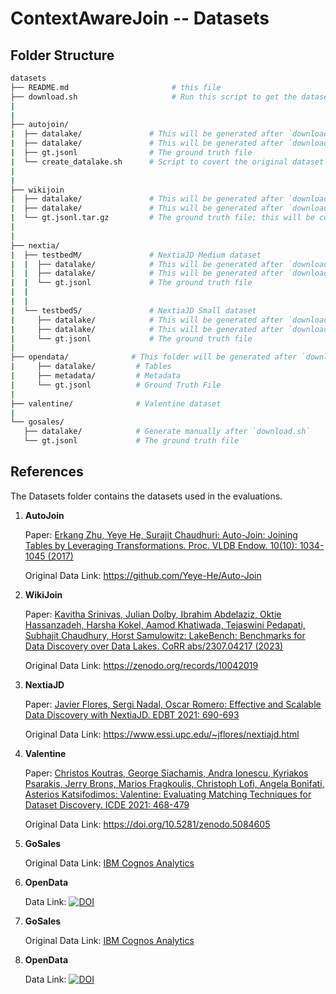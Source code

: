 # ContextAwareJoin -- Datasets


## Folder Structure

```bash
datasets
├── README.md                       # this file
├── download.sh                     # Run this script to get the datasets in the required format.
|  
|  
├── autojoin/               
|  ├── datalake/               # This will be generated after `download.sh`
|  ├── datalake/               # This will be generated after `download.sh`
|  ├── gt.jsonl                # The ground truth file
|  └── create_datalake.sh      # Script to covert the original dataset into a datalake
|  
|  
├── wikijoin
|  ├── datalake/               # This will be generated after `download.sh`
|  ├── datalake/               # This will be generated after `download.sh`
|  └── gt.jsonl.tar.gz         # The ground truth file; this will be converted to gt.jsonl after `download.sh`
|  
|  
├── nextia/   
|  ├── testbedM/               # NextiaJD Medium dataset
|  |  ├── datalake/            # This will be generated after `download.sh`
|  |  ├── datalake/            # This will be generated after `download.sh`
|  |  └── gt.jsonl             # The ground truth file
|  |  
|  |  
|  └── testbedS/               # NextiaJD Small dataset
|     ├── datalake/            # This will be generated after `download.sh`
|     ├── datalake/            # This will be generated after `download.sh`
|     └── gt.jsonl             # The ground truth file
|
├── opendata/              # This folder will be generated after `download.sh`
|     ├── datalake/         # Tables 
|     ├── metadata/         # Metadata 
|     └── gt.jsonl          # Ground Truth File
|  
├── valentine/              # Valentine dataset
|  
└── gosales/                 
   ├── datalake/            # Generate manually after `download.sh`
   └── gt.jsonl             # The ground truth file

```

## References



The Datasets folder contains the datasets used in the evaluations.

1. **AutoJoin**


    Paper: [Erkang Zhu, Yeye He, Surajit Chaudhuri: Auto-Join: Joining Tables by Leveraging Transformations. Proc. VLDB Endow. 10(10): 1034-1045 (2017)](http://www.vldb.org/pvldb/vol10/p1034-he.pdf)
    
    Original Data Link: https://github.com/Yeye-He/Auto-Join

2. **WikiJoin**
    
    Paper: [Kavitha Srinivas, Julian Dolby, Ibrahim Abdelaziz, Oktie Hassanzadeh, Harsha Kokel, Aamod Khatiwada, Tejaswini Pedapati, Subhajit Chaudhury, Horst Samulowitz: LakeBench: Benchmarks for Data Discovery over Data Lakes. CoRR abs/2307.04217 (2023)](https://doi.org/10.48550/arXiv.2307.04217)
    
    Original Data Link: https://zenodo.org/records/10042019

3. **NextiaJD**

    Paper: [Javier Flores, Sergi Nadal, Oscar Romero: Effective and Scalable Data Discovery with NextiaJD. EDBT 2021: 690-693](https://openproceedings.org/2021/conf/edbt/p184.pdf)

    Original Data Link: https://www.essi.upc.edu/~jflores/nextiajd.html 

4. **Valentine**  
    
    Paper: [Christos Koutras, George Siachamis, Andra Ionescu, Kyriakos Psarakis, Jerry Brons, Marios Fragkoulis, Christoph Lofi, Angela Bonifati, Asterios Katsifodimos: Valentine: Evaluating Matching Techniques for Dataset Discovery. ICDE 2021: 468-479](https://doi.org/10.1109/ICDE51399.2021.00047)
    
    Original Data Link: https://doi.org/10.5281/zenodo.5084605 

5. **GoSales**

    Original Data Link: [IBM Cognos Analytics](https://accelerator.ca.analytics.ibm.com/bi/?perspective=authoring&pathRef=.public_folders%2FIBM%2BAccelerator%2BCatalog%2FContent%2FDEP00001&id=iD268937B6FDA49679A7F69574B242692)


6. **OpenData**

    Data Link: [![DOI](https://zenodo.org/badge/DOI/10.5281/zenodo.15881731.svg)](https://doi.org/10.5281/zenodo.15881731)
5. **GoSales**

    Original Data Link: [IBM Cognos Analytics](https://accelerator.ca.analytics.ibm.com/bi/?perspective=authoring&pathRef=.public_folders%2FIBM%2BAccelerator%2BCatalog%2FContent%2FDEP00001&id=iD268937B6FDA49679A7F69574B242692)


6. **OpenData**

    Data Link: [![DOI](https://zenodo.org/badge/DOI/10.5281/zenodo.15881731.svg)](https://doi.org/10.5281/zenodo.15881731)
